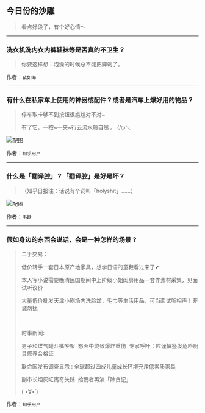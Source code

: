 ## 今日份的沙雕

> 看点好段子，有个好心情～


 
---

### 洗衣机洗内衣内裤鞋袜等是否真的不卫生？

> 你要这样想：泡澡的时候总不能把脚剁了。


作者：`裴如海`

---

### 有什么在私家车上使用的神器或配件？或者是汽车上爆好用的物品？

> 停车取卡够不到按钮很尴尬对不对~
> 
> 有了它，一按~一夹~行云流水般自然 。 (/ω＼



![配图](http://pic1.zhimg.com/70/8a171a68f3fb70e758714a326f446364_b.jpg)


作者：`知乎用户`

---

### 什么是「翻译腔」？「翻译腔」是好是坏？

> （知乎日报注：话说有个词叫「holyshit」……）



![配图](http://pic4.zhimg.com/70/f854471cc41b7a3cb48ae7c1c4efc7fb_b.jpg)


作者：`韦跃`

---

### 假如身边的东西会说话，会是一种怎样的场景？

> 二手交易：
> 
> 低价转手一套日本原产地家具，想学日语的童鞋看过来了✔
> 
> 本人写小说需要晚清民国期间中上阶级小姐闺房用品一套作素材采集，见面试听议价
> 
> 大量低价批发天津小剧场内洗脸盆，毛巾等生活用品，可当面试听相声！非诚勿扰
> 
>  
> 
> 时事新闻:
> 
> 男子和煤气罐斗嘴吵架  怒火中烧致爆炸重伤  专家呼吁：应谨慎签发危险厨具修养合格证
> 
> 联合国发布调查显示 : 全球超过四成儿童成长环境充斥低素质家具
> 
> 副市长烟灰缸离奇失踪  拾荒者再演「除贪记」
> 
> ( •̀∀•́ )


作者：`知乎用户`